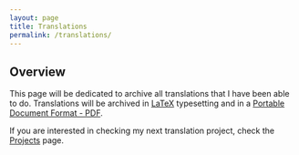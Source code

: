 ```yaml
---
layout: page
title: Translations
permalink: /translations/
---
```


## Overview ##

This page will be dedicated to archive all translations that I have been able to do. Translations will be archived in [LaTeX](https://www.latex-project.org/) typesetting and in a [Portable Document Format - PDF](https://pt.wikipedia.org/wiki/Portable_Document_Format).

If you are interested in checking my next translation project, check the [Projects](https://tsrsilva.github.io/projects/) page.

